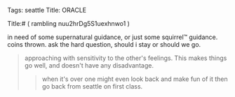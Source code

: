 Tags: seattle
Title: ORACLE
  
Title:# ( rambling nuu2hrDg5S1uexhnwo1 )  
  
in need of some supernatural guidance, or just some squirrel™ guidance. coins thrown. ask the hard question, should i stay or should we go.  
> approaching with sensitivity to the other's feelings. This makes things go well, and doesn't have any disadvantage.  
>> when it's over one might even look back and make fun of it then go back from seattle on first class.  
